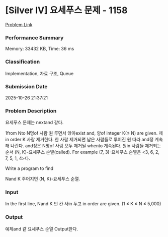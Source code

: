 <!-- Official English translation (US) — human-reviewed -->
<!-- Original: README.md -->
<!-- Translation generated: 2025-10-26 16:46:49 UTC -->

# [Silver IV] 요세푸스 문제 - 1158 

[Problem Link](https://www.acmicpc.net/problem/1158) 

### Performance Summary

Memory: 33432 KB, Time: 36 ms

### Classification

Implementation, 자료 구조, Queue

### Submission Date

2025-10-26 21:37:21

### Problem Description

<p>요세푸스 문제는 nextand 같다.</p>

<p>1from Nto N명of 사람 원 루면서 앉아exist and, 양of integer K(≤ N) are given. 제 in order K 사람 제거한다. 한 사람 제거되면 남은 사람들로 루어진 원 따라  and정 계속해 나간다.  and정은 N명of 사람 모두 제거될 whento 계속된다. 원in 사람들 제거되는 순서 (N, K)-요세푸스 순열(called). For example (7, 3)-요세푸스 순열은 <3, 6, 2, 7, 5, 1, 4>다.</p>

Write a program to find <p>Nand K 주어지면 (N, K)-요세푸스 순열.</p>

### Input 

 <p>In the first line, Nand K 빈 칸 사in 두고 in order are given. (1 ≤ K ≤ N ≤ 5,000)</p>

### Output 

 <p>예제and 같 요세푸스 순열 Output한다.</p>

